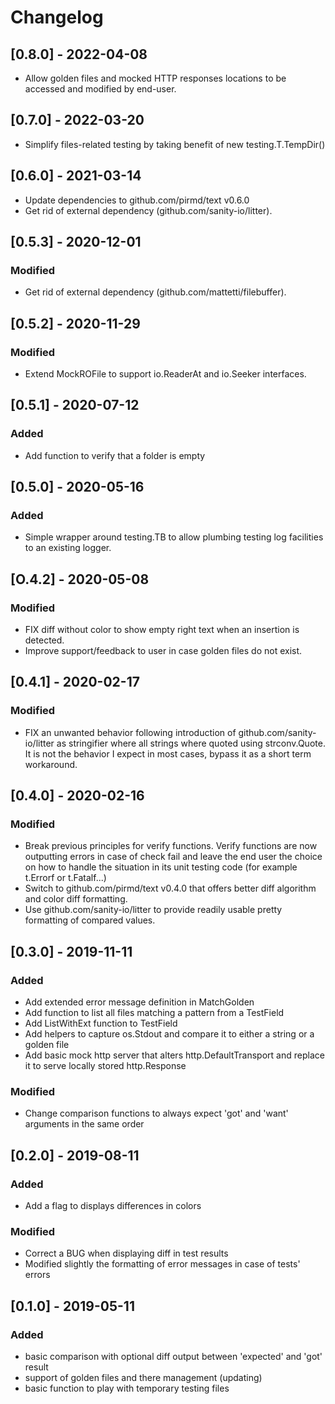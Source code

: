 # Changelog
## [0.8.0] - 2022-04-08 
- Allow golden files and mocked HTTP responses locations to be accessed
  and modified by end-user.

## [0.7.0] - 2022-03-20
- Simplify files-related testing by taking benefit of new
  testing.T.TempDir()

## [0.6.0] - 2021-03-14
- Update dependencies to github.com/pirmd/text v0.6.0
- Get rid of external dependency (github.com/sanity-io/litter).

## [0.5.3] - 2020-12-01
### Modified
- Get rid of external dependency (github.com/mattetti/filebuffer).

## [0.5.2] - 2020-11-29
### Modified
- Extend MockROFile to support io.ReaderAt and io.Seeker interfaces.

## [0.5.1] - 2020-07-12
### Added
- Add function to verify that a folder is empty

## [0.5.0] - 2020-05-16
### Added
- Simple wrapper around testing.TB to allow plumbing testing log facilities to
  an existing logger.

## [O.4.2] - 2020-05-08 
### Modified
- FIX diff without color to show empty right text when an insertion is detected.
- Improve support/feedback to user in case golden files do not exist.

## [0.4.1] - 2020-02-17
### Modified
- FIX an unwanted behavior following introduction of
  github.com/sanity-io/litter as stringifier where all strings where quoted
  using strconv.Quote. It is not the behavior I expect in most cases, bypass it
  as a short term workaround.

## [0.4.0] - 2020-02-16
### Modified
- Break previous principles for verify functions. Verify functions are now
  outputting errors in case of check fail and leave the end user the choice on
  how to handle the situation in its unit testing code (for example t.Errorf or
  t.Fatalf...)
- Switch to github.com/pirmd/text v0.4.0 that offers better diff algorithm and
  color diff formatting.
- Use github.com/sanity-io/litter to provide readily usable pretty formatting
  of compared values. 


## [0.3.0] - 2019-11-11
### Added
- Add extended error message definition in MatchGolden
- Add function to list all files matching a pattern from a TestField
- Add ListWithExt function to TestField
- Add helpers to capture os.Stdout and compare it to either a string or a
  golden file
- Add basic mock http server that alters http.DefaultTransport and replace it
  to serve locally stored http.Response
### Modified
- Change comparison functions to always expect 'got' and 'want' arguments in
  the same order


## [0.2.0] - 2019-08-11
### Added
- Add a flag to displays differences in colors
### Modified
- Correct a BUG when displaying diff in test results
- Modified slightly the formatting of error messages in case of tests' errors 

## [0.1.0] - 2019-05-11
### Added
- basic comparison with optional diff output between 'expected' and 'got' result
- support of golden files and there management (updating)
- basic function to play with temporary testing files
